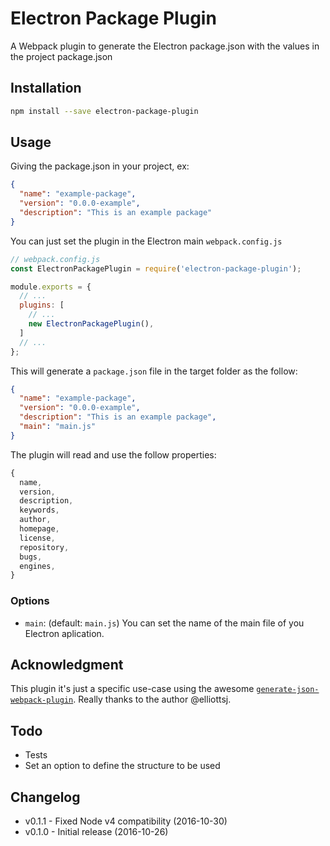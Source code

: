 # Electron Package Plugin

A Webpack plugin to generate the Electron package.json with the values in the project package.json

## Installation

```bash
npm install --save electron-package-plugin
```

## Usage

Giving the package.json in your project, ex:

```json
{
  "name": "example-package",
  "version": "0.0.0-example",
  "description": "This is an example package"
}
```

You can just set the plugin in the Electron main `webpack.config.js`

```js
// webpack.config.js
const ElectronPackagePlugin = require('electron-package-plugin');

module.exports = {
  // ...
  plugins: [
    // ...
    new ElectronPackagePlugin(),
  ]
  // ...
};
```

This will generate a `package.json` file in the target folder as the follow:

```json
{
  "name": "example-package",
  "version": "0.0.0-example",
  "description": "This is an example package",
  "main": "main.js"
}
```

The plugin will read and use the follow properties:
```js
{
  name,
  version,
  description,
  keywords,
  author,
  homepage,
  license,
  repository,
  bugs,
  engines,
}
```

### Options

- `main`: (default: `main.js`) You can set the name of the main file of you Electron aplication.

## Acknowledgment

This plugin it's just a specific use-case using the awesome [`generate-json-webpack-plugin`](https://github.com/elliottsj/generate-json-webpack-plugin).
Really thanks to the author @elliottsj.

## Todo

- Tests
- Set an option to define the structure to be used

## Changelog

- v0.1.1 - Fixed Node v4 compatibility (2016-10-30)
- v0.1.0 - Initial release (2016-10-26)